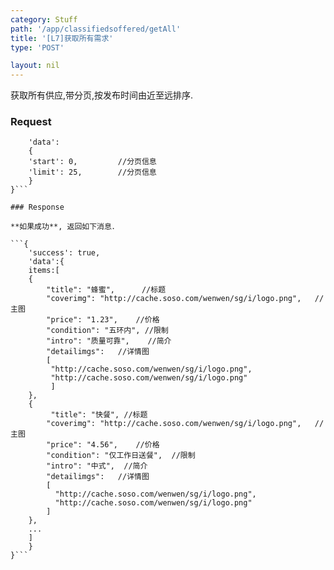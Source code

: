 ```yaml
---
category: Stuff
path: '/app/classifiedsoffered/getAll'
title: '[L7]获取所有需求'
type: 'POST'

layout: nil
---
```


获取所有供应,带分页,按发布时间由近至远排序.

### Request


```{
    'data':
	{
	'start': 0,			//分页信息
	'limit': 25,		//分页信息
  	}
}```

### Response

**如果成功**, 返回如下消息．

```{
    'success': true,
    'data':{
	items:[
	{
		"title": "蜂蜜",		//标题
        "coverimg": "http://cache.soso.com/wenwen/sg/i/logo.png",	//主图
        "price": "1.23",	//价格
        "condition": "五环内",	//限制
        "intro": "质量可靠",	//简介
        "detailimgs":	//详情图 
        [
         "http://cache.soso.com/wenwen/sg/i/logo.png",
         "http://cache.soso.com/wenwen/sg/i/logo.png"
	     ]
	},
	{
		 "title": "快餐",	//标题
        "coverimg": "http://cache.soso.com/wenwen/sg/i/logo.png",	//主图
        "price": "4.56",	//价格
        "condition": "仅工作日送餐",	//限制
        "intro": "中式",	//简介
        "detailimgs":	//详情图 
        [
          "http://cache.soso.com/wenwen/sg/i/logo.png",
          "http://cache.soso.com/wenwen/sg/i/logo.png"
        ]
	},
	...
	]
    }
}```
